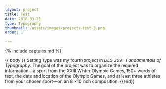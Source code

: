 ```yaml
---
layout: project
title: Test
date: 2018-03-21
type: Typography
thumbnail: /assets/images/projects-test-3.png
order: 1

---
```

{% include captures.md %}

{{ body }}
Setting Type was my fourth project in _DES 209 - Fundamentals of Typography_. The goal of the project was to organize the required information—a sport from the XXIII Winter Olympic Games, 150+ words of text, the date and location of the Olympic Games, and at least three athletes from your chosen sport—on an 8 ×10 inch composition.
{{end}}
